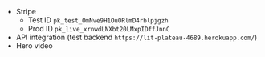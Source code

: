 * Stripe
  * Test ID `pk_test_OmNve9H1OuORlmD4rblpjgzh`
  * Prod ID `pk_live_xrnwdLNXbt20LMxpIDffJnnC`
* API integration (test backend `https://lit-plateau-4689.herokuapp.com/`)
* Hero video
